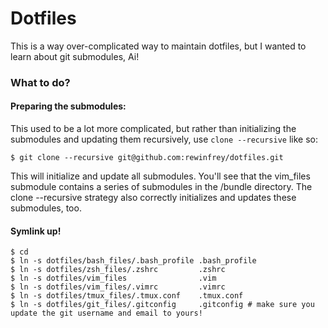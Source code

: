 # Dotfiles

This is a way over-complicated way to maintain dotfiles, but I wanted to learn about git submodules, Ai!

### What to do?

#### Preparing the submodules:

This used to be a lot more complicated, but rather than initializing the submodules and updating them recursively, use `clone --recursive` like so:
````
$ git clone --recursive git@github.com:rewinfrey/dotfiles.git
````

This will initialize and update all submodules. You'll see that the vim_files submodule contains a series of submodules in the /bundle directory. The clone --recursive strategy also correctly initializes and updates these submodules, too.

#### Symlink up!

````
$ cd
$ ln -s dotfiles/bash_files/.bash_profile .bash_profile
$ ln -s dotfiles/zsh_files/.zshrc         .zshrc
$ ln -s dotfiles/vim_files                .vim
$ ln -s dotfiles/vim_files/.vimrc         .vimrc
$ ln -s dotfiles/tmux_files/.tmux.conf    .tmux.conf
$ ln -s dotfiles/git_files/.gitconfig     .gitconfig # make sure you update the git username and email to yours!
````
